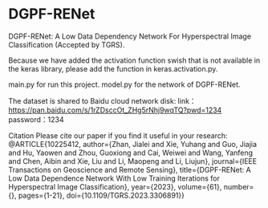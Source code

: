 # DGPF-RENet
DGPF-RENet: A Low Data Dependency Network For Hyperspectral Image Classification (Accepted by TGRS).

Because we have added the activation function swish that is not available in the keras library, please add the function in keras.activation.py.

main.py for run this project.
model.py for the network of DGPF-RENet.

The dataset is shared to Baidu cloud network disk:
link：https://pan.baidu.com/s/1rZDsccOt_ZHg5rNhj9wqTQ?pwd=1234 
password：1234

Citation
Please cite our paper if you find it useful in your research:
@ARTICLE{10225412,
  author={Zhan, Jialei and Xie, Yuhang and Guo, Jiajia and Hu, Yaowen and Zhou, Guoxiong and Cai, Weiwei and Wang, Yanfeng and Chen, Aibin and Xie, Liu and Li, Maopeng and Li, Liujun},
  journal={IEEE Transactions on Geoscience and Remote Sensing}, 
  title={DGPF-RENet: A Low Data Dependence Network With Low Training Iterations for Hyperspectral Image Classification}, 
  year={2023},
  volume={61},
  number={},
  pages={1-21},
  doi={10.1109/TGRS.2023.3306891}}
